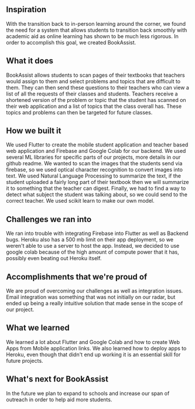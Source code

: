 ## Inspiration
With the transition back to in-person learning around the corner, we found the need for a system that allows students to transition back smoothly with academic aid as online learning has shown to be much less rigorous. In order to accomplish this goal, we created BookAssist.
## What it does
BookAssist allows students to scan pages of their textbooks that teachers would assign to them and select problems and topics that are difficult to them. They can then send these questions to their teachers who can view a list of all the requests of their classes and students. Teachers receive a shortened version of the problem or topic that the student has scanned on their web application and a list of topics that the class overall has. These topics and problems can then be targeted for future classes.
## How we built it
We used Flutter to create the mobile student application and teacher based web application and Firebase and Google Colab for our backend. We used several ML libraries for specific parts of our projects, more details in our github readme. We wanted to scan the images that the students send via firebase, so we used optical character recognition to convert images into text. We used Natural Language Processing to summarize the text, if the student uploaded a fairly long part of their textbook then we will summarize it to something that the teacher can digest. Finally, we had to find a way to detect what subject the student was talking about, so we could send to the correct teacher. We used scikit learn to make our own model.
## Challenges we ran into
We ran into trouble with integrating Firebase into Flutter as well as Backend bugs. Heroku also has a 500 mb limit on their app deployment, so we weren't able to use a server to host the app. Instead, we decided to use google colab because of the high amount of compute power that it has, possibly even beating out Heroku itself.
## Accomplishments that we're proud of
We are proud of overcoming our challenges as well as integration issues. Email integration was something that was not initially on our radar, but ended up being a really intuitive solution that made sense in the scope of our project.
## What we learned
We learned a lot about Flutter and Google Colab and how to create Web Apps from Mobile application links. We also learned how to deploy apps to Heroku, even though that didn't end up working it is an essential skill for future projects.
## What's next for BookAssist
In the future we plan to expand to schools and increase our span of outreach in order to help aid more students.

